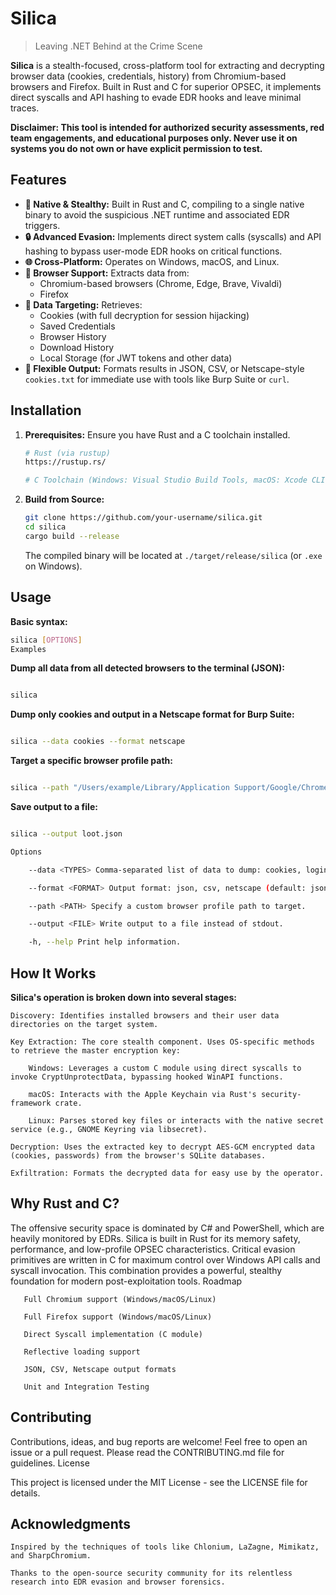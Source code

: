 # Silica

> Leaving .NET Behind at the Crime Scene

**Silica** is a stealth-focused, cross-platform tool for extracting and decrypting browser data (cookies, credentials, history) from Chromium-based browsers and Firefox. Built in Rust and C for superior OPSEC, it implements direct syscalls and API hashing to evade EDR hooks and leave minimal traces.

**Disclaimer: This tool is intended for authorized security assessments, red team engagements, and educational purposes only. Never use it on systems you do not own or have explicit permission to test.**

## Features

*   **🦀 Native & Stealthy:** Built in Rust and C, compiling to a single native binary to avoid the suspicious .NET runtime and associated EDR triggers.
*   **🔒 Advanced Evasion:** Implements direct system calls (syscalls) and API hashing to bypass user-mode EDR hooks on critical functions.
*   **🌐 Cross-Platform:** Operates on Windows, macOS, and Linux.
*   **🧩 Browser Support:** Extracts data from:
    *   Chromium-based browsers (Chrome, Edge, Brave, Vivaldi)
    *   Firefox
*   **💾 Data Targeting:** Retrieves:
    *   Cookies (with full decryption for session hijacking)
    *   Saved Credentials
    *   Browser History
    *   Download History
    *   Local Storage (for JWT tokens and other data)
*   **📁 Flexible Output:** Formats results in JSON, CSV, or Netscape-style `cookies.txt` for immediate use with tools like Burp Suite or `curl`.

## Installation

1.  **Prerequisites:** Ensure you have Rust and a C toolchain installed.
    ```bash
    # Rust (via rustup)
    https://rustup.rs/

    # C Toolchain (Windows: Visual Studio Build Tools, macOS: Xcode CLI Tools, Linux: build-essential)
    ```

2.  **Build from Source:**
    ```bash
    git clone https://github.com/your-username/silica.git
    cd silica
    cargo build --release
    ```
    The compiled binary will be located at `./target/release/silica` (or `.exe` on Windows).

## Usage

**Basic syntax:**
```bash
silica [OPTIONS]
Examples
```
**Dump all data from all detected browsers to the terminal (JSON):**
```bash

silica
```

**Dump only cookies and output in a Netscape format for Burp Suite:**
```bash

silica --data cookies --format netscape
```
**Target a specific browser profile path:**
```bash

silica --path "/Users/example/Library/Application Support/Google/Chrome/Default"
```
**Save output to a file:**
```bash

silica --output loot.json

Options

    --data <TYPES> Comma-separated list of data to dump: cookies, logins, history, downloads, localstorage, all (default: all)

    --format <FORMAT> Output format: json, csv, netscape (default: json)

    --path <PATH> Specify a custom browser profile path to target.

    --output <FILE> Write output to a file instead of stdout.

    -h, --help Print help information.
```
## How It Works

**Silica's operation is broken down into several stages:**

    Discovery: Identifies installed browsers and their user data directories on the target system.

    Key Extraction: The core stealth component. Uses OS-specific methods to retrieve the master encryption key:

        Windows: Leverages a custom C module using direct syscalls to invoke CryptUnprotectData, bypassing hooked WinAPI functions.

        macOS: Interacts with the Apple Keychain via Rust's security-framework crate.

        Linux: Parses stored key files or interacts with the native secret service (e.g., GNOME Keyring via libsecret).

    Decryption: Uses the extracted key to decrypt AES-GCM encrypted data (cookies, passwords) from the browser's SQLite databases.

    Exfiltration: Formats the decrypted data for easy use by the operator.

## Why Rust and C?

The offensive security space is dominated by C# and PowerShell, which are heavily monitored by EDRs. Silica is built in Rust for its memory safety, performance, and low-profile OPSEC characteristics. Critical evasion primitives are written in C for maximum control over Windows API calls and syscall invocation. This combination provides a powerful, stealthy foundation for modern post-exploitation tools.
Roadmap

       Full Chromium support (Windows/macOS/Linux)

       Full Firefox support (Windows/macOS/Linux)

       Direct Syscall implementation (C module)

       Reflective loading support

       JSON, CSV, Netscape output formats

       Unit and Integration Testing

## Contributing

Contributions, ideas, and bug reports are welcome! Feel free to open an issue or a pull request.
Please read the CONTRIBUTING.md file for guidelines.
License

This project is licensed under the MIT License - see the LICENSE file for details.


## Acknowledgments

    Inspired by the techniques of tools like Chlonium, LaZagne, Mimikatz, and SharpChromium.

    Thanks to the open-source security community for its relentless research into EDR evasion and browser forensics.
